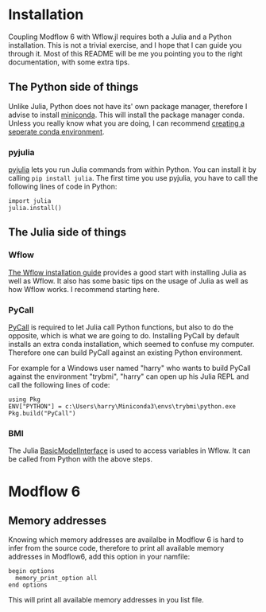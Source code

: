 # Installation
Coupling Modflow 6 with Wflow.jl requires both a Julia and a Python 
installation. This is not a trivial exercise, and I hope that I can guide you
through it. Most of this README will be me you pointing you to the right 
documentation, with some extra tips.

## The Python side of things
Unlike Julia, Python does not have its' own package manager, therefore
I advise to install [miniconda](https://docs.conda.io/en/latest/miniconda.html).
This will install the package manager conda. 
Unless you really know what you are doing, I can recommend [creating a seperate conda environment](https://docs.conda.io/projects/conda/en/latest/user-guide/tasks/manage-environments.html). 

### pyjulia
[pyjulia](https://pyjulia.readthedocs.io/en/latest/) lets you run Julia commands from 
within Python. You can install it by calling `pip install julia`. The first time you
use pyjulia, you have to call the following lines of code in Python:

```
import julia
julia.install()
```


## The Julia side of things

### Wflow
[The Wflow installation guide](https://deltares.github.io/Wflow.jl/dev/quick-start/) provides a good start with installing
Julia as well as Wflow. It also has some basic tips on the usage of Julia as well as how Wflow works. I recommend starting here.

### PyCall
[PyCall](https://github.com/JuliaPy/PyCall.jl) is required to let 
Julia call Python functions, but also to do the opposite, which is 
what we are going to do. Installing PyCall by default installs 
an extra conda installation, which seemed to confuse my computer.
Therefore one can build PyCall against an existing Python environment.

For example for a Windows user named "harry" who wants to build PyCall against 
the environment "trybmi", "harry" can open up his Julia REPL and call the 
following lines of code:

```
using Pkg
ENV["PYTHON"] = c:\Users\harry\Miniconda3\envs\trybmi\python.exe
Pkg.build("PyCall")
```

### BMI
The Julia [BasicModelInterface](https://github.com/Deltares/BasicModelInterface.jl) is used to access variables in Wflow. It can be called from Python with the above steps.

# Modflow 6

## Memory addresses
Knowing which memory addresses are availalbe in Modflow 6 is hard to infer from the source
code, therefore to print all available memory addresses in Modflow6, add this option in 
your namfile:

```
begin options
  memory_print_option all
end options
```

This will print all available memory addresses in you list file.